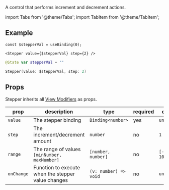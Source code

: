 ---
---

A control that performs increment and decrement actions.

import Tabs from '@theme/Tabs';
import TabItem from '@theme/TabItem';

## Example

<Tabs>
<TabItem value="srn" label="swiftui-react-native">

```tsx
const $stepperVal = useBinding(0);
```

```tsx
<Stepper value={$stepperVal} step={2} />
```

</TabItem>
<TabItem value="swiftui" label="SwiftUI">

```swift
@State var stepperVal = ""
```

```swift
Stepper(value: $stepperVal, step: 2)
```

</TabItem>
</Tabs>

## Props

Stepper inherits all [View Modifiers](../modifiers#view-modifiers) as props.

| prop       | description                                        | type                  | required | default       |
| ---------- | -------------------------------------------------- | --------------------- | -------- | ------------- |
| `value`    | The stepper binding                                | `Binding<number>`     | yes      | `undefined`   |
| `step`     | The increment/decrement amount                     | `number`              | no       | `1`           |
| `range`    | The range of values `[minNumber, maxNumber]`       | `[number, number]`    | no       | `[-100, 100]` |
| `onChange` | Function to execute when the stepper value changes | `(v: number) => void` | no       | `undefined`   |

